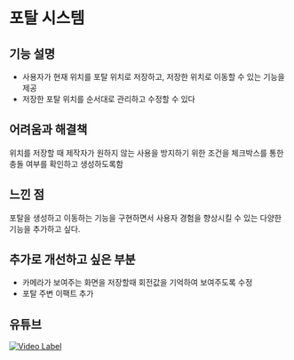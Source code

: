 # 포탈 시스템

## 기능 설명
 - 사용자가 현재 위치를 포탈 위치로 저장하고, 저장한 위치로 이동할 수 있는 기능을 제공
 - 저장한 포탈 위치를 순서대로 관리하고 수정할 수 있다
 
## 어려움과 해결책
 위치를 저장할 때 제작자가 원하지 않는 사용을 방지하기 위한 조건을 체크박스를 통한 충돌 여부를 확인하고 생성하도록함
 
## 느낀 점
 포탈을 생성하고 이동하는 기능을 구현하면서 사용자 경험을 향상시킬 수 있는 다양한 기능을 추가하고 싶다.
 
## 추가로 개선하고 싶은 부분
 - 카메라가 보여주는 화면을 저장할때 회전값을 기억하여 보여주도록 수정
 - 포탈 주변 이팩트 추가
 
## 유튜브
 [![Video Label](http://img.youtube.com/vi/EEXzWC5vgfc/0.jpg)](https://youtu.be/EEXzWC5vgfc)
 

